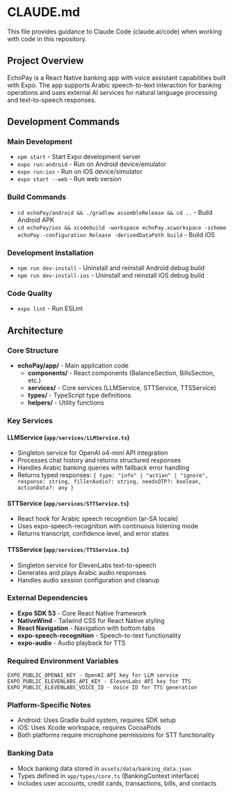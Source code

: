 # CLAUDE.md

This file provides guidance to Claude Code (claude.ai/code) when working with code in this repository.

## Project Overview

EchoPay is a React Native banking app with voice assistant capabilities built with Expo. The app supports Arabic speech-to-text interaction for banking operations and uses external AI services for natural language processing and text-to-speech responses.

## Development Commands

### Main Development
- `npm start` - Start Expo development server
- `expo run:android` - Run on Android device/emulator  
- `expo run:ios` - Run on iOS device/simulator
- `expo start --web` - Run web version

### Build Commands
- `cd echoPay/android && ./gradlew assembleRelease && cd ..` - Build Android APK
- `cd echoPay/ios && xcodebuild -workspace echoPay.xcworkspace -scheme echoPay -configuration Release -derivedDataPath build` - Build iOS

### Development Installation
- `npm run dev-install` - Uninstall and reinstall Android debug build
- `npm run dev-install-ios` - Uninstall and reinstall iOS debug build

### Code Quality
- `expo lint` - Run ESLint

## Architecture

### Core Structure
- **echoPay/app/** - Main application code
  - **components/** - React components (BalanceSection, BillsSection, etc.)
  - **services/** - Core services (LLMService, STTService, TTSService)
  - **types/** - TypeScript type definitions
  - **helpers/** - Utility functions

### Key Services

#### LLMService (`app/services/LLMService.ts`)
- Singleton service for OpenAI o4-mini API integration
- Processes chat history and returns structured responses
- Handles Arabic banking queries with fallback error handling
- Returns typed responses: `{ type: "info" | "action" | "ignore", response: string, fillerAudio?: string, needsOTP?: boolean, actionData?: any }`

#### STTService (`app/services/STTService.ts`) 
- React hook for Arabic speech recognition (ar-SA locale)
- Uses expo-speech-recognition with continuous listening mode
- Returns transcript, confidence level, and error states

#### TTSService (`app/services/TTSService.ts`)
- Singleton service for ElevenLabs text-to-speech
- Generates and plays Arabic audio responses
- Handles audio session configuration and cleanup

### External Dependencies
- **Expo SDK 53** - Core React Native framework
- **NativeWind** - Tailwind CSS for React Native styling  
- **React Navigation** - Navigation with bottom tabs
- **expo-speech-recognition** - Speech-to-text functionality
- **expo-audio** - Audio playback for TTS

### Required Environment Variables
```
EXPO_PUBLIC_OPENAI_KEY - OpenAI API key for LLM service
EXPO_PUBLIC_ELEVENLABS_API_KEY - ElevenLabs API key for TTS
EXPO_PUBLIC_ELEVENLABS_VOICE_ID - Voice ID for TTS generation
```

### Platform-Specific Notes
- Android: Uses Gradle build system, requires SDK setup
- iOS: Uses Xcode workspace, requires CocoaPods
- Both platforms require microphone permissions for STT functionality

### Banking Data
- Mock banking data stored in `assets/data/banking_data.json`
- Types defined in `app/types/core.ts` (BankingContext interface)
- Includes user accounts, credit cards, transactions, bills, and contacts